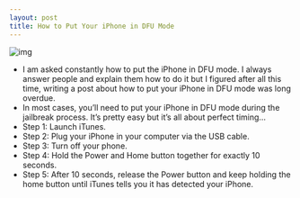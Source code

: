 ```yaml
---
layout: post
title: How to Put Your iPhone in DFU Mode
---
```

![img](http://media.idownloadblog.com/wp-content/uploads/2010/12/Connect-iPhone-to-iTunes.png)
* I am asked constantly how to put the iPhone in DFU mode. I always answer people and explain them how to do it but I figured after all this time, writing a post about how to put your iPhone in DFU mode was long overdue.
* In most cases, you’ll need to put your iPhone in DFU mode during the jailbreak process. It’s pretty easy but it’s all about perfect timing…
* Step 1: Launch iTunes.
* Step 2: Plug your iPhone in your computer via the USB cable.
* Step 3: Turn off your phone.
* Step 4: Hold the Power and Home button together for exactly 10 seconds.
* Step 5: After 10 seconds, release the Power button and keep holding the home button until iTunes tells you it has detected your iPhone.

